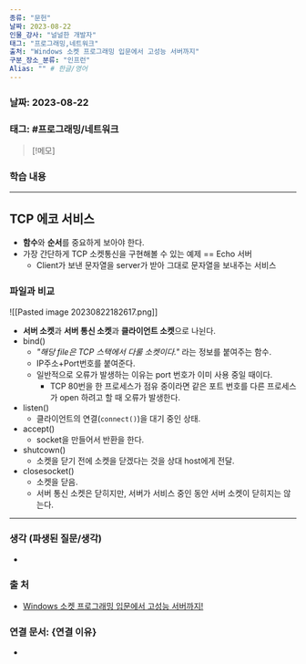 ```yaml
---
종류: "문헌"
날짜: 2023-08-22
인물_강사: "널널한 개발자"
태그: "프로그래밍,네트워크"
출처: "Windows 소켓 프로그래밍 입문에서 고성능 서버까지"
구분_장소_분류: "인프런"
Alias: "" # 한글/영어
---
```


### 날짜: 2023-08-22

### 태그: #프로그래밍/네트워크

>[!메모]
> 

### 학습 내용
---
## TCP 에코 서비스
- **함수**와 **순서**를 중요하게 보아야 한다.
- 가장 간단하게 TCP 소켓통신을 구현해볼 수 있는 예제 == Echo 서버
	- Client가 보낸 문자열을 server가 받아 그대로 문자열을 보내주는 서비스
### 파일과 비교
![[Pasted image 20230822182617.png]]
- **서버 소켓**과 **서버 통신 소켓**과 **클라이언트 소켓**으로 나뉜다.
- bind()
	- *"해당 file은 TCP 스택에서 다룰 소켓이다."* 라는 정보를 붙여주는 함수.
	- IP주소+Port번호를 붙여준다.
	- 일반적으로 오류가 발생하는 이유는 port 번호가 이미 사용 중일 때이다.
		- TCP 80번을 한 프로세스가 점유 중이라면 같은 포트 번호를 다른 프로세스가 open 하려고 할 때 오류가 발생한다.
- listen()
	- 클라이언트의 연결(`connect()`)을 대기 중인 상태.
- accept()
	- socket을 만들어서 반환을 한다.
- shutcown()
	- 소켓을 닫기 전에 소켓을 닫겠다는 것을 상대 host에게 전달.
- closesocket()
	- 소켓을 닫음.
	- 서버 통신 소켓은 닫히지만, 서버가 서비스 중인 동안 서버 소켓이 닫히지는 않는다.

---
### 생각 (파생된 질문/생각)
- 
### 출 처
- [Windows 소켓 프로그래밍 입문에서 고성능 서버까지! ](https://www.inflearn.com/course/%EC%9C%88%EB%8F%84%EC%9A%B0-%EC%86%8C%EC%BC%93-%EC%9E%85%EB%AC%B8-%EA%B3%A0%EC%84%B1%EB%8A%A5-%EC%84%9C%EB%B2%84)

### 연결 문서: {연결 이유}
- 
